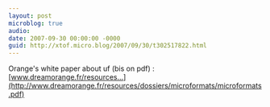 ```yaml
---
layout: post
microblog: true
audio: 
date: 2007-09-30 00:00:00 -0000
guid: http://xtof.micro.blog/2007/09/30/t302517822.html
---
```

Orange's white paper about uf (bis on pdf) : [www.dreamorange.fr/resources...](http://www.dreamorange.fr/resources/dossiers/microformats/microformats.pdf)
